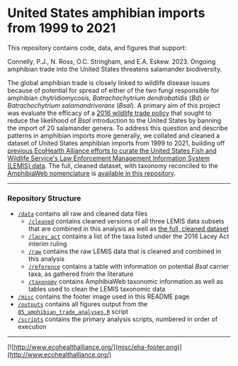 # United States amphibian imports from 1999 to 2021

This repository contains code, data, and figures that support:

Connelly, P.J., N. Ross, O.C. Stringham, and E.A. Eskew. 2023. Ongoing amphibian trade into the United States threatens salamander biodiversity.

The global amphibian trade is closely linked to wildlife disease issues because of potential for spread of either of the two fungi responsible for amphibian chytridiomycosis, *Batrachochytrium dendrobatidis* (*Bd*) or *Batrachochytrium salamandrivorans* (*Bsal*). A primary aim of this project was evaluate the efficacy of a [2016 wildlife trade policy](https://www.federalregister.gov/documents/2016/01/13/2016-00452/injurious-wildlife-species-listing-salamanders-due-to-risk-of-salamander-chytrid-fungus) that sought to reduce the likelihood of *Bsal* introduction to the United States by banning the import of 20 salamander genera. To address this question and describe patterns in amphibian imports more generally, we collated and cleaned a dataset of United States amphibian imports from 1999 to 2021, building off [previous EcoHealth Alliance efforts to curate the United States Fish and Wildlife Service's Law Enforcement Management Information System (LEMIS) data](https://doi.org/10.1038/s41597-020-0354-5). The full, cleaned dataset, with taxonomy reconciled to the [AmphibiaWeb nomenclature](https://amphibiaweb.org/taxonomy/AWtaxonomy.html) is [available in this repository](/data/cleaned/harmonized_amphibian_LEMIS_1999_to_2021.csv).

--- 

### Repository Structure

- [`/data`](/data) contains all raw and cleaned data files
	- [`/cleaned`](/data/cleaned) contains cleaned versions of all three LEMIS data subsets that are combined in this analysis as well as [the full, cleaned dataset](/data/cleaned/harmonized_amphibian_LEMIS_1999_to_2021.csv) 
	- [`/lacey_act`](/data/lacey_act) contains a list of the taxa listed under the 2016 Lacey Act interim ruling
	- [`/raw`](/data/raw) contains the raw LEMIS data that is cleaned and combined in this analysis
	- [`/reference`](/data/reference) contains a table with information on potential *Bsal* carrier taxa, as gathered from the literature
	- [`/taxonomy`](/data/taxonomy) contains AmphibiaWeb taxonomic information as well as tables used to clean the LEMIS taxonomic data
- [`/misc`](/misc) contains the footer image used in this README page
- [`/outputs`](/outputs) contains all figures output from the [`05_amphibian_trade_analyses.R`](/scripts/05_amphibian_trade_analyses.R) script
- [`/scripts`](/scripts) contains the primary analysis scripts, numbered in order of execution

---

[![http://www.ecohealthalliance.org/](misc/eha-footer.png)](http://www.ecohealthalliance.org/)